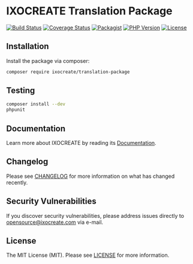 # IXOCREATE Translation Package

[![Build Status](https://travis-ci.com/ixocreate/translation-package.svg?branch=master)](https://travis-ci.com/ixocreate/translation-package)
[![Coverage Status](https://coveralls.io/repos/github/ixocreate/translation-package/badge.svg?branch=master)](https://coveralls.io/github/ixocreate/translation-package?branch=master)
[![Packagist](https://img.shields.io/packagist/v/ixocreate/translation-package.svg)](https://packagist.org/packages/ixocreate/translation-package)
[![PHP Version](https://img.shields.io/packagist/php-v/ixocreate/translation-package.svg)](https://packagist.org/packages/ixocreate/translation-package)
[![License](https://img.shields.io/github/license/ixocreate/translation-package.svg)](LICENSE)

## Installation

Install the package via composer:

```sh
composer require ixocreate/translation-package
```

## Testing

```sh
composer install --dev
phpunit
```

## Documentation

Learn more about IXOCREATE by reading its [Documentation](https://ixocreate.github.io/).

## Changelog

Please see [CHANGELOG](CHANGELOG.md) for more information on what has changed recently.

## Security Vulnerabilities

If you discover security vulnerabilities, please address issues directly to opensource@ixocreate.com via e-mail.

## License

The MIT License (MIT). Please see [LICENSE](LICENSE) for more information.
